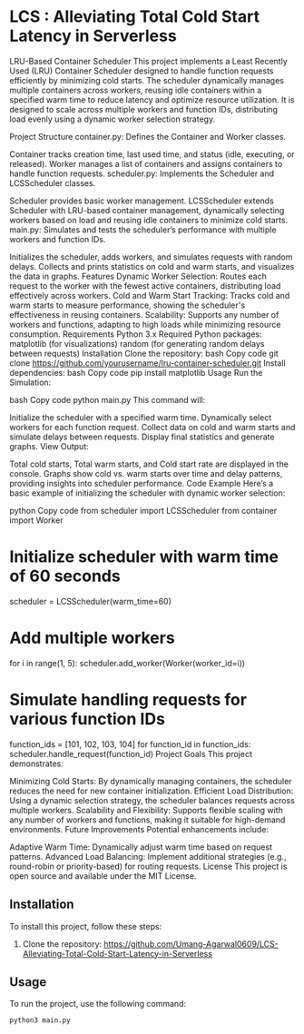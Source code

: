# LCS : Alleviating Total Cold Start Latency in Serverless 

LRU-Based Container Scheduler
This project implements a Least Recently Used (LRU) Container Scheduler designed to handle function requests efficiently by minimizing cold starts. The scheduler dynamically manages multiple containers across workers, reusing idle containers within a specified warm time to reduce latency and optimize resource utilization. It is designed to scale across multiple workers and function IDs, distributing load evenly using a dynamic worker selection strategy.

Project Structure
container.py: Defines the Container and Worker classes.

Container tracks creation time, last used time, and status (idle, executing, or released).
Worker manages a list of containers and assigns containers to handle function requests.
scheduler.py: Implements the Scheduler and LCSScheduler classes.

Scheduler provides basic worker management.
LCSScheduler extends Scheduler with LRU-based container management, dynamically selecting workers based on load and reusing idle containers to minimize cold starts.
main.py: Simulates and tests the scheduler’s performance with multiple workers and function IDs.

Initializes the scheduler, adds workers, and simulates requests with random delays.
Collects and prints statistics on cold and warm starts, and visualizes the data in graphs.
Features
Dynamic Worker Selection: Routes each request to the worker with the fewest active containers, distributing load effectively across workers.
Cold and Warm Start Tracking: Tracks cold and warm starts to measure performance, showing the scheduler's effectiveness in reusing containers.
Scalability: Supports any number of workers and functions, adapting to high loads while minimizing resource consumption.
Requirements
Python 3.x
Required Python packages:
matplotlib (for visualizations)
random (for generating random delays between requests)
Installation
Clone the repository:
bash
Copy code
git clone https://github.com/yourusername/lru-container-scheduler.git
Install dependencies:
bash
Copy code
pip install matplotlib
Usage
Run the Simulation:

bash
Copy code
python main.py
This command will:

Initialize the scheduler with a specified warm time.
Dynamically select workers for each function request.
Collect data on cold and warm starts and simulate delays between requests.
Display final statistics and generate graphs.
View Output:

Total cold starts, Total warm starts, and Cold start rate are displayed in the console.
Graphs show cold vs. warm starts over time and delay patterns, providing insights into scheduler performance.
Code Example
Here’s a basic example of initializing the scheduler with dynamic worker selection:

python
Copy code
from scheduler import LCSScheduler
from container import Worker

# Initialize scheduler with warm time of 60 seconds
scheduler = LCSScheduler(warm_time=60)

# Add multiple workers
for i in range(1, 5):
    scheduler.add_worker(Worker(worker_id=i))

# Simulate handling requests for various function IDs
function_ids = [101, 102, 103, 104]
for function_id in function_ids:
    scheduler.handle_request(function_id)
Project Goals
This project demonstrates:

Minimizing Cold Starts: By dynamically managing containers, the scheduler reduces the need for new container initialization.
Efficient Load Distribution: Using a dynamic selection strategy, the scheduler balances requests across multiple workers.
Scalability and Flexibility: Supports flexible scaling with any number of workers and functions, making it suitable for high-demand environments.
Future Improvements
Potential enhancements include:

Adaptive Warm Time: Dynamically adjust warm time based on request patterns.
Advanced Load Balancing: Implement additional strategies (e.g., round-robin or priority-based) for routing requests.
License
This project is open source and available under the MIT License.

## Installation

To install this project, follow these steps:
1. Clone the repository: https://github.com/Umang-Agarwal0609/LCS-Alleviating-Total-Cold-Start-Latency-in-Serverless

## Usage

To run the project, use the following command:
```bash
python3 main.py
